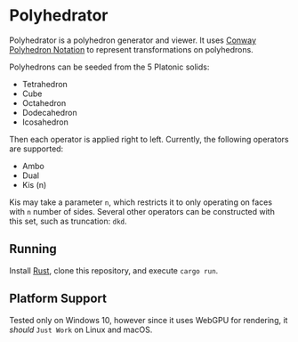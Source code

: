 # Polyhedrator
Polyhedrator is a polyhedron generator and viewer. It uses [Conway Polyhedron Notation](https://en.wikipedia.org/wiki/Conway_polyhedron_notation)
to represent transformations on polyhedrons.

Polyhedrons can be seeded from the 5 Platonic solids:
* Tetrahedron
* Cube
* Octahedron
* Dodecahedron
* Icosahedron

Then each operator is applied right to left. Currently, the following operators are supported:
* Ambo
* Dual
* Kis (n)

Kis may take a parameter `n`, which restricts it to only operating on faces with `n` number of sides.
Several other operators can be constructed with this set, such as truncation: `dkd`.

## Running
Install [Rust](https://www.rust-lang.org/), clone this repository, and execute `cargo run`.

## Platform Support
Tested only on Windows 10, however since it uses WebGPU for rendering, it *should* `Just Work` on Linux and macOS.
